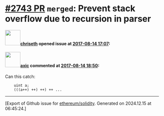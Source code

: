 # [\#2743 PR](https://github.com/ethereum/solidity/pull/2743) `merged`: Prevent stack overflow due to recursion in parser

#### <img src="https://avatars.githubusercontent.com/u/9073706?v=4" width="50">[chriseth](https://github.com/chriseth) opened issue at [2017-08-14 17:07](https://github.com/ethereum/solidity/pull/2743):



#### <img src="https://avatars.githubusercontent.com/u/20340?v=4" width="50">[axic](https://github.com/axic) commented at [2017-08-14 18:50](https://github.com/ethereum/solidity/pull/2743#issuecomment-322276239):

Can this catch:

```
    uint a;
    (((a++) ++) ++) ++ ...
```


-------------------------------------------------------------------------------



[Export of Github issue for [ethereum/solidity](https://github.com/ethereum/solidity). Generated on 2024.12.15 at 06:45:24.]
